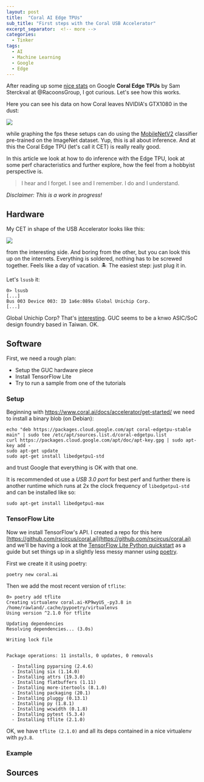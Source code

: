 ```yaml
---
layout: post
title:  "Coral AI Edge TPUs"
sub_title: "First steps with the Coral USB Accelerator"
excerpt_separator:  <!-- more -->
categories:
  - Tinker
tags:
  - AI
  - Machine Learning
  - Google
  - Edge
---
```


After reading up some [nice stats](https://blog.raccoons.be/coral-tpu-jetson-nano-performance) on Google **Coral Edge TPUs** by Sam Sterckval at @RacoonsGroup, I got curious. Let's see how this works.

<!-- more -->

Here you can see his data on how Coral leaves NVIDIA's GTX1080 in the dust:

![](https://rscircus.github.io/assets/img/20200125_CoralBeatsGTX1080.png)

while graphing the fps these setups can do using the [MobileNetV2](https://arxiv.org/abs/1801.04381) classifier pre-trained on the ImageNet dataset. Yup, this is all about inference. And at this the Coral Edge TPU (let's call it CET) is really really good.

In this article we look at how to do inference with the Edge TPU, look at some perf characteristics and further explore, how the feel from a hobbyist perspective is.

> I hear and I forget. I see and I remember. I do and I understand.

_Disclaimer: This is a work in progress!_


## Hardware

My CET in shape of the USB Accelerator looks like this:

![](https://rscircus.github.io/assets/img/20200125_CoralPicture.jpg)

from the interesting side. And boring from the other, but you can look this up on the internets. Everything is soldered, nothing has to be screwed together. Feels like a day of vacation. 🏝️ The easiest step: just plug it in.

Let's `lsusb` it:

```
0> lsusb
[...]
Bus 003 Device 003: ID 1a6e:089a Global Unichip Corp.
[...]
```

Global Unichip Corp? That's [interesting](https://en.wikipedia.org/wiki/Global_Unichip_Corporation). GUC seems to be a knwo ASIC/SoC design foundry based in Taiwan. OK.


## Software

First, we need a rough plan:

- Setup the GUC hardware piece
- Install TensorFlow Lite
- Try to run a sample from one of the tutorials

### Setup

Beginning with https://www.coral.ai/docs/accelerator/get-started/ we need to install a binary blob (on Debian):

```
echo "deb https://packages.cloud.google.com/apt coral-edgetpu-stable main" | sudo tee /etc/apt/sources.list.d/coral-edgetpu.list
curl https://packages.cloud.google.com/apt/doc/apt-key.gpg | sudo apt-key add -
sudo apt-get update
sudo apt-get install libedgetpu1-std
```

and trust Google that everything is OK with that one.

It is recommended ot use a _USB 3.0 port_ for best perf and further there is another runtime which runs at 2x the clock frequency of `libedgetpu1-std` and can be installed like so:

```
sudo apt-get install libedgetpu1-max
```

### TensorFlow Lite

Now we install TensorFlow's API. I created a repo for this here [https://github.com/rscircus/coral.ai](https://github.com/rscircus/coral.ai) and we'll be having a look at the [TensorFlow Lite Python quickstart](https://www.tensorflow.org/lite/guide/python) as a guide but set things up in a slightly less messy manner using [poetry](https://python-poetry.org/).

First we create it it using poetry:

```
poetry new coral.ai
```

Then we add the most recent version of `tflite`:

```
0> poetry add tflite
Creating virtualenv coral.ai-KP9wyUS_-py3.8 in /home/rawland/.cache/pypoetry/virtualenvs
Using version ^2.1.0 for tflite

Updating dependencies
Resolving dependencies... (3.0s)

Writing lock file


Package operations: 11 installs, 0 updates, 0 removals

  - Installing pyparsing (2.4.6)
  - Installing six (1.14.0)
  - Installing attrs (19.3.0)
  - Installing flatbuffers (1.11)
  - Installing more-itertools (8.1.0)
  - Installing packaging (20.1)
  - Installing pluggy (0.13.1)
  - Installing py (1.8.1)
  - Installing wcwidth (0.1.8)
  - Installing pytest (5.3.4)
  - Installing tflite (2.1.0)
```

OK, we have `tflite (2.1.0)` and all its deps contained in a nice virtualenv with `py3.8`.



### Example


## Sources

